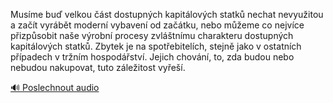 
Musíme buď velkou část dostupných kapitálových statků nechat nevyužitou a začít vyrábět moderní vybavení od začátku, nebo můžeme co nejvíce přizpůsobit naše výrobní procesy zvláštnímu charakteru dostupných kapitálových statků. Zbytek je na spotřebitelích, stejně jako v ostatních případech v tržním hospodářství. Jejich chování, to, zda budou nebo nebudou nakupovat, tuto záležitost vyřeší.

[🔊 Poslechnout audio](/data/7-paragraphs/audio/chapter_93/para_010-Musme-bu-velkou-st-dostupnch-kapitlovch-sta.mp3)
